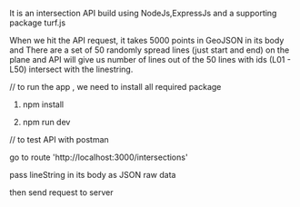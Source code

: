 It is an intersection API build using NodeJs,ExpressJs and a supporting package turf.js

When we hit the API request, it takes 5000 points in GeoJSON in its body and There are a set of 50 randomly spread lines (just start and end) on the plane and API will give us number of lines out of the 50 lines with ids (L01 - L50) intersect with the linestring.

// to run the app , we need to install all required package
1. npm install 

2. npm run dev

// to test API with postman

go to route 'http://localhost:3000/intersections'

pass lineString in its body as JSON raw data

then send request to server
